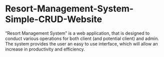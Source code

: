 # Resort-Management-System-Simple-CRUD-Website
“Resort Management System” is a web application, that is designed to conduct  various operations for both client (and potential client) and admin. The system  provides the user an easy to use interface, which will allow an increase in  productivity and efficiency.
